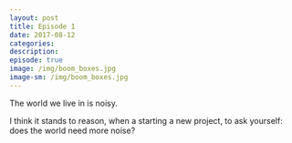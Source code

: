 ```yaml
---
layout: post
title: Episode 1
date: 2017-08-12
categories:
description: 
episode: true
image: /img/boom_boxes.jpg
image-sm: /img/boom_boxes.jpg
---
```

The world we live in is noisy.

I think it stands to reason, when a starting a new project, to ask yourself: does the world need more noise?
